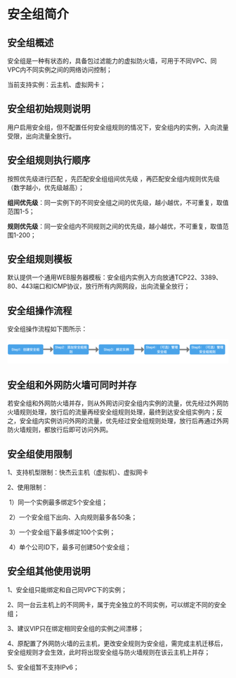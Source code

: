 # 安全组简介

## 安全组概述

安全组是一种有状态的，具备包过滤能力的虚拟防火墙，可用于不同VPC、同VPC内不同实例之间的网络访问控制；

当前支持实例：云主机、虚拟网卡；



## 安全组初始规则说明

用户启用安全组，但不配置任何安全组规则的情况下，安全组内的实例，入向流量受限，出向流量全放行。



## 安全组规则执行顺序

按照优先级进行匹配 ，先匹配安全组组间优先级 ，再匹配安全组内规则优先级（数字越小，优先级越高）；

**组间优先级**：同一实例下的不同安全组之间的优先级，越小越优，不可重复，取值范围1-5；

**规则优先级**：同一安全组内不同规则之间的优先级，越小越优，不可重复，取值范围1-200；



## 安全组规则模板

默认提供一个通用WEB服务器模板：安全组内实例入方向放通TCP22、3389、80、443端口和ICMP协议，放行所有内网网段，出向流量全放行； 



## 安全组操作流程

安全组操作流程如下图所示：

![安全组操作流程](../images/安全组操作流程.png)



## 安全组和外网防火墙可同时并存

若安全组和外网防火墙并存，则从外网访问安全组内实例的流量，优先经过外网防火墙规则处理，放行后的流量再经安全组规则处理，最终到达安全组实例内；反之，安全组内实例访问外网的流量，优先经过安全组规则处理，放行后再通过外网防火墙规则，都放行后即可访问外网。



## 安全组使用限制

1、支持机型限制：快杰云主机（虚拟机）、虚拟网卡

2、使用限制：

​     1）同一个实例最多绑定5个安全组；

​     2）一个安全组下出向、入向规则最多各50条；

​     3）一个安全组下最多绑定100个实例；

​     4）单个公司ID下，最多可创建50个安全组；



## 安全组其他使用说明

1、安全组只能绑定和自己同VPC下的实例；

2、同一台云主机上的不同网卡，属于完全独立的不同实例，可以绑定不同的安全组；

3、建议VIP只在绑定相同安全组的实例之间漂移；

4、原配置了外网防火墙的云主机，更改安全规则为安全组，需完成主机迁移后，安全组规则才会生效，此时将出现安全组与防火墙规则在该云主机上并存；

5、安全组暂不支持IPv6；

